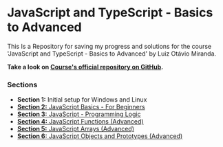 # JavaScript and TypeScript - Basics to Advanced

This Is a Repository for saving my progress and solutions for the course 'JavaScript and TypeScript - Basics to Advanced' by Luiz Otávio Miranda.

**Take a look on [Course's official repository on GitHub](https://github.com/luizomf/curso-js).**

### Sections

* **Section 1:** Initial setup for Windows and Linux
* [**Section 2:** JavaScript Basics - For Beginners](https://github.com/fernandaorms/js-course/tree/master/Section02)
* [**Section 3:** JavaScript - Programming Logic](https://github.com/fernandaorms/js-course/tree/master/Section03)
* [**Section 4:** JavaScript Functions (Advanced)](https://github.com/fernandaorms/js-course/tree/master/Section04)
* [**Section 5:** JavaScript Arrays (Advanced)](https://github.com/fernandaorms/js-course/tree/master/Section05)
* [**Section 6:** JavaScript Objects and Prototypes (Advanced)](https://github.com/fernandaorms/js-course/tree/master/Section06)

